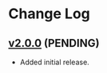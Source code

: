 # Change Log

## [v2.0.0](https://github.com/arsnebula/nebula-element-mixin/releases/tag/v2.0.0) (PENDING)

- Added initial release.